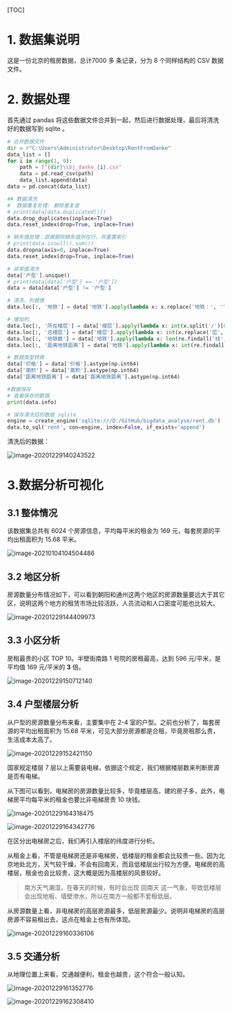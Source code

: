 [TOC]

# 1. 数据集说明

这是一份北京的租房数据，总计7000 多 条记录，分为 8 个同样结构的 CSV 数据文件。

# 2. 数据处理

首先通过 pandas 将这些数据文件合并到一起，然后进行数据处理，最后将清洗好的数据写到 sqlite 。

```python
# 合并数据文件 
dir = r"C:\Users\Administrator\Desktop\RentFromDanke"
data_list = []
for i in range(1, 9):
    path = f"{dir}\\bj_danke_{i}.csv"
    data = pd.read_csv(path)
    data_list.append(data)
data = pd.concat(data_list)

## 数据清洗
#  数据重复处理: 删除重复值
# print(data[data.duplicated()])
data.drop_duplicates(inplace=True)
data.reset_index(drop=True, inplace=True)

# 缺失值处理：直接删除缺失值所在行，并重置索引
# print(data.isnull().sum())
data.dropna(axis=0, inplace=True)
data.reset_index(drop=True, inplace=True)

# 异常值清洗
data['户型'].unique()
# print(data[data['户型'] == '户型'])
data = data[data['户型'] != '户型']

# 清洗，列替换
data.loc[:, '地铁'] = data['地铁'].apply(lambda x: x.replace('地铁：', ''))

# 增加列
data.loc[:, '所在楼层'] = data['楼层'].apply(lambda x: int(x.split('/')[0]))
data.loc[:, '总楼层'] = data['楼层'].apply(lambda x: int(x.replace('层', '').split('/')[-1]))
data.loc[:, '地铁数'] = data['地铁'].apply(lambda x: len(re.findall('线', x)))
data.loc[:, '距离地铁距离'] = data['地铁'].apply(lambda x: int(re.findall('(\d+)米', x)[-1]) if re.findall('(\d+)米', x) else -1)

# 数据类型转换
data['价格'] = data['价格'].astype(np.int64)
data['面积'] = data['面积'].astype(np.int64)
data['距离地铁距离'] = data['距离地铁距离'].astype(np.int64)

#数据保存 
# 查看保存的数据
print(data.info)

# 保存清洗后的数据 sqlite
engine = create_engine('sqlite:///D:/GitHub/bigdata_analyse/rent.db')
data.to_sql('rent', con=engine, index=False, if_exists='append')
```

清洗后的数据：

![image-20201229140243522](https://gitee.com/TurboWay/blogimg/raw/master/img/image-20201229140243522.png)

# 3.数据分析可视化

## 3.1 整体情况

该数据集总共有 6024 个房源信息，平均每平米的租金为 169 元，每套房源的平均出租面积为 15.68 平米。

![image-20210104104504486](https://gitee.com/TurboWay/blogimg/raw/master/img/image-20210104104504486.png)

## 3.2 地区分析

房源数量分布情况如下，可以看到朝阳和通州这两个地区的房源数量要远大于其它区，说明这两个地方的租赁市场比较活跃，人员流动和人口密度可能也比较大。

![image-20201229144409973](https://gitee.com/TurboWay/blogimg/raw/master/img/image-20201229144409973.png)

## 3.3 小区分析

房租最贵的小区 TOP 10。半壁街南路 1 号院的房租最高，达到 596 元/平米，是平均值 169  元/平米的 **3** 倍。

![image-20201229150712140](https://gitee.com/TurboWay/blogimg/raw/master/img/image-20201229150712140.png)

## 3.4 户型楼层分析

从户型的房源数量分布来看，主要集中在 2-4 室的户型。之前也分析了，每套房源的平均出租面积为 15.68 平米，可见大部分房源都是合租，毕竟房租那么贵，生活成本太高了。

![image-20201229152421150](https://gitee.com/TurboWay/blogimg/raw/master/img/image-20201229152421150.png)

国家规定楼层 7 层以上需要装电梯，依据这个规定，我们根据楼层数来判断房源是否有电梯。

从下图可以看到，电梯房的房源数量比较多，毕竟楼层高，建的房子多，此外，电梯房平均每平米的租金也要比非电梯房贵 10 块钱。

![image-20201229164318475](https://gitee.com/TurboWay/blogimg/raw/master/img/image-20201229164318475.png)

![image-20201229164342776](https://gitee.com/TurboWay/blogimg/raw/master/img/image-20201229164342776.png)

在区分出电梯房之后，我们再引入楼层的纬度进行分析。

从租金上看，不管是电梯房还是非电梯房，低楼层的租金都会比较贵一些。因为北京地处北方，天气较干燥，不会有回南天，而且低楼层出行较为方便。电梯房的高楼层，租金也会比较贵，这大概是因为高楼层的风景较好。

> 南方天气潮湿，在春天的时候，有时会出现 回南天 这一气象，导致低楼层会出现地板、墙壁渗水，所以在南方一般都不爱租低层。

从房源数量上看，非电梯房的高层房源最多，低层房源最少。说明非电梯房的高层房源不容易租出去，这点在租金上也有所体现。

![image-20201229160336106](https://gitee.com/TurboWay/blogimg/raw/master/img/image-20201229160336106.png)

## 3.5 交通分析

从地理位置上来看，交通越便利，租金也越贵，这个符合一般认知。

![image-20201229161352776](https://gitee.com/TurboWay/blogimg/raw/master/img/image-20201229161352776.png)

![image-20201229162308410](https://gitee.com/TurboWay/blogimg/raw/master/img/image-20201229162308410.png)
